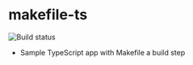 # makefile-ts

![Build status](https://github.com/ryands17/makefile-test/workflows/CI/badge.svg)

- Sample TypeScript app with Makefile a build step
